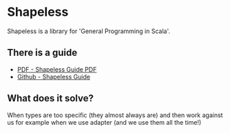# Shapeless
Shapeless is a library for 'General Programming in Scala'.

## There is a guide
- [PDF - Shapeless Guide PDF](https://github.com/underscoreio/shapeless-guide/blob/develop/dist/shapeless-guide.pdf)
- [Github - Shapeless Guide](https://github.com/underscoreio/shapeless-guide)

## What does it solve?
When types are too specific (they almost always are) and then work against us for example when we use adapter
(and we use them all the time!)

